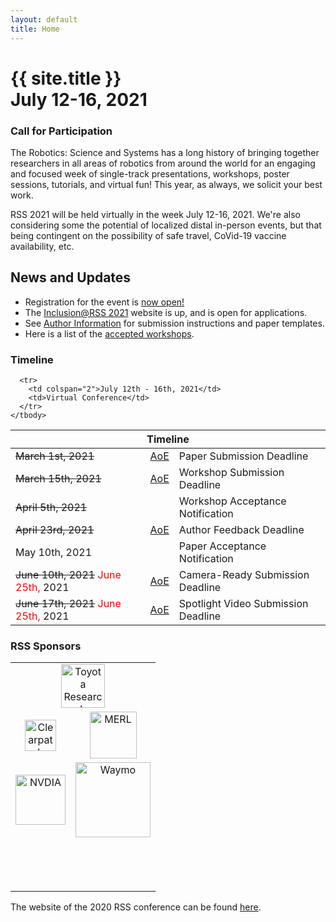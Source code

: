 ```yaml
---
layout: default
title: Home
---
```

<h1 class="page-title">{{ site.title }}<br>
July 12-16, 2021</h1>

### Call for Participation
The Robotics: Science and Systems has a long history of bringing together
researchers in all areas of robotics from around the world for an engaging and
focused week of single-track presentations, workshops, poster sessions,
tutorials, and virtual fun! This year, as always, we solicit your best work.

RSS 2021 will be held virtually in the week July 12-16, 2021. We're also
considering some the potential of localized distal in-person events, but 
that being contingent on the possibility of safe travel, CoVid-19 vaccine
availability, etc.

<!--<span style="text:style:bold;color:red">Some authors reported upload issues via CMT within the
last minutes yesterday. Please email the <a mailto="dshell@tamu.edu">program
chair</a> ASAP for help resolving these issues.</span>-->

## News and Updates
* Registration for the event is [now open!]({{site.baseurl}}/attending/registration/)
* The [Inclusion@RSS 2021](https://sites.google.com/andrew.cmu.edu/inclusion-2021) website is up, and is open for applications.
* See [Author Information]({{site.baseurl}}/information/authorinfo/) for submission instructions and paper templates.
* Here is a list of the [accepted workshops]({{site.baseurl}}/program/workshops/).


### Timeline

<table class="table">
    <thead>
      <tr>
        <th colspan="3">Timeline</th>
      </tr>
    </thead>
    <tbody>
      <tr>
        <td><s>March 1st, 2021</s></td>
        <td><a href="https://time.is/Anywhere_on_Earth">AoE</a></td>
        <td>Paper Submission Deadline</td>
      </tr>
      <tr>
        <td><s>March 15th, 2021</s></td>
        <td><a href="https://time.is/Anywhere_on_Earth">AoE</a></td>
        <td>Workshop Submission Deadline</td>
      </tr>
      <tr>
      <td colspan="2"><s>April 5th, 2021</s></td>
        <td>Workshop Acceptance Notification</td>
      </tr>
      <tr>
        <td><s>April 23rd, 2021</s></td>
        <td><a href="https://time.is/Anywhere_on_Earth">AoE</a></td>
        <td>Author Feedback Deadline</td>
      </tr>
      <tr>
        <td colspan="2">May 10th, 2021</td>
        <td>Paper Acceptance Notification</td>
      </tr>
      <tr>
        <td><s>June 10th, 2021</s> <span style="color:red;">June 25th,</span> 2021 </td>
        <td><a href="https://time.is/Anywhere_on_Earth">AoE</a></td>
        <td>Camera-Ready Submission Deadline</td>
      </tr>
      <tr>
        <td><s>June 17th, 2021</s> <span style="color:red;">June 25th,</span> 2021 </td>
        <td><a href="https://time.is/Anywhere_on_Earth">AoE</a></td>
        <td>Spotlight Video Submission Deadline</td>
      </tr>

      <tr>
        <td colspan="2">July 12th - 16th, 2021</td>
        <td>Virtual Conference</td>
      </tr>
    </tbody>
  </table>



### RSS Sponsors


<table width="75%" style="margin-left: auto; margin-right: auto;">
<tr>
<td style="text-align: center;" colspan=2>
<a href="http://www.tri.global/">
  <img height="70px" src="{{ site.baseurl }}/images/sponsors/tri.png"
       alt="Toyota Research Institute"/> </a>
</td>

</tr>
<tr>

<td style="text-align: center;">
<a href="https://clearpathrobotics.com/">
  <img height="50px;" src="{{ site.baseurl }}/images/sponsors/Clearpath-Logo-Q309---Short-Run_Colour_Trans.png"
       alt="Clearpath Robotics"/> </a>
</td>

<td style="text-align: center;">
<a href="https://www.merl.com/">
  <img height="75px" src="{{ site.baseurl }}/images/sponsors/merl.png"
       alt="MERL"/> </a>
</td>

</tr>
<tr>

<td style="text-align: center;">
<a href="https://www.nvidia.com/en-us/research/">
  <img height="80px" src="{{ site.baseurl }}/images/sponsors/nvidia.png"
       alt="NVDIA"/> </a>
</td>
<td style="text-align: center;">
<a href="https://waymo.com/">
  <img width="120px" src="{{ site.baseurl }}/images/sponsors/Waymo.png"
       alt="Waymo"/> </a>
</td>
</tr>

<tr>
<td style="padding-bottom:60px;">
&nbsp;
</td>
</tr>

</table>

The website of the 2020 RSS conference can be found [here](https://roboticsconference.org/2020/).
